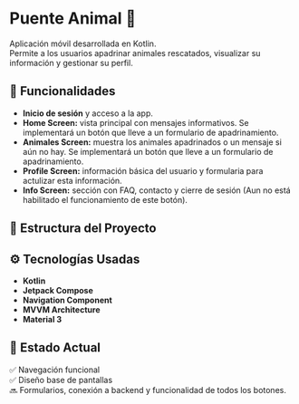 # Puente Animal 🐾

Aplicación móvil desarrollada en Kotlin.  
Permite a los usuarios apadrinar animales rescatados, visualizar su información y gestionar su perfil.

## 🚀 Funcionalidades

- **Inicio de sesión** y acceso a la app.  
- **Home Screen:** vista principal con mensajes informativos. Se implementará un botón que lleve a un formulario de apadrinamiento.  
- **Animales Screen:** muestra los animales apadrinados o un mensaje si aún no hay. Se implementará un botón que lleve a un formulario de apadrinamiento.
- **Profile Screen:** información básica del usuario y formularia para actulizar esta información.  
- **Info Screen:** sección con FAQ, contacto y cierre de sesión (Aun no está habilitado el funcionamiento de este botón).

## 🧱 Estructura del Proyecto


## ⚙️ Tecnologías Usadas

- **Kotlin**
- **Jetpack Compose**
- **Navigation Component**
- **MVVM Architecture**
- **Material 3**

## 📱 Estado Actual

✅ Navegación funcional  
✅ Diseño base de pantallas  
🔜 Formularios, conexión a backend y funcionalidad de todos los botones.


